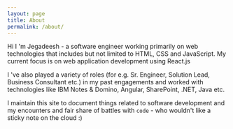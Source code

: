 ```yaml
---
layout: page
title: About
permalink: /about/
---
```


Hi I 'm Jegadeesh - a software engineer working primarily on web technologies that includes but not limited to HTML, CSS and JavaScript. My current focus is on web application development using React.js

I 've also played a variety of roles (for e.g. Sr. Engineer, Solution Lead, Business Consultant etc.) in my past engagements and worked with technologies like IBM Notes & Domino, Angular, SharePoint, .NET, Java etc.

I maintain this site to document things related to software development and my encounters and fair share of battles with `code` - who wouldn't like a sticky note on the cloud :)
